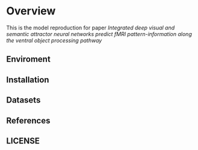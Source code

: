# Overview
This is the model reproduction for paper *Integrated deep visual and semantic attractor neural networks predict fMRI pattern-information along the ventral object processing pathway*

## Enviroment

## Installation

## Datasets

## References

## LICENSE

